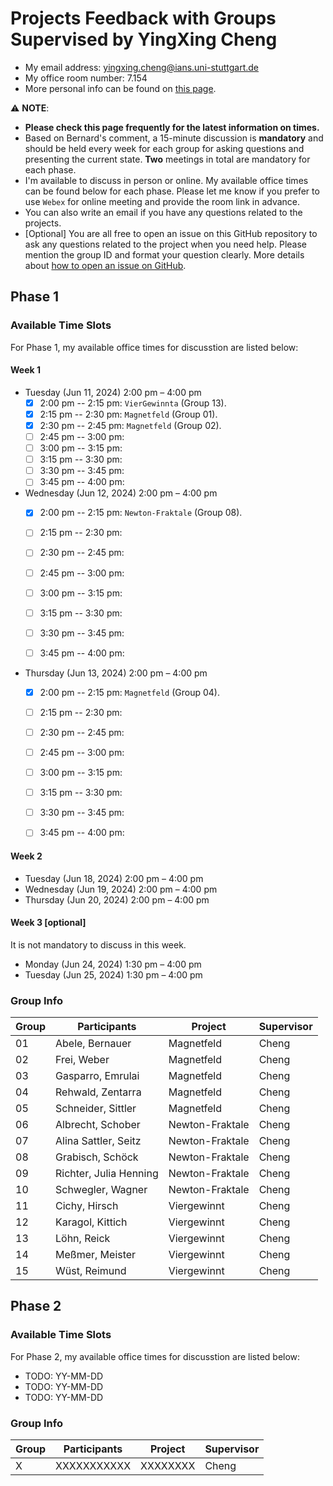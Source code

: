 # Projects Feedback with Groups Supervised by YingXing Cheng

- My email address: <yingxing.cheng@ians.uni-stuttgart.de>
- My office room number: 7.154
- More personal info can be found on [this page](https://www.ians.uni-stuttgart.de/institute/team/Cheng-00009/).

:warning: **NOTE**:

- **Please check this page frequently for the latest information on times.**
- Based on Bernard's comment, a 15-minute discussion is **mandatory** and should be held every week for each group for asking questions and presenting the current state. **Two** meetings in total are mandatory for each phase.
- I'm available to discuss in person or online. My available office times can be found below for each phase. Please let me know if you prefer to use `Webex` for online meeting and provide the room link in advance.
- You can also write an email if you have any questions related to the projects.
- [Optional] You are all free to open an issue on this GitHub repository to ask any questions related to the project when you need help. Please mention the group ID and format your question clearly. More details about [how to open an issue on GitHub](https://docs.github.com/en/issues/tracking-your-work-with-issues/creating-an-issue).

## Phase 1

### Available Time Slots

For Phase 1, my available office times for discusstion are listed below:

#### Week 1

- Tuesday (Jun 11, 2024) 2:00 pm – 4:00 pm
  - [x] 2:00 pm -- 2:15 pm: `VierGewinnta` (Group 13).
  - [x] 2:15 pm -- 2:30 pm: `Magnetfeld` (Group 01).
  - [x] 2:30 pm -- 2:45 pm: `Magnetfeld` (Group 02).
  - [ ] 2:45 pm -- 3:00 pm:
  - [ ] 3:00 pm -- 3:15 pm:
  - [ ] 3:15 pm -- 3:30 pm:
  - [ ] 3:30 pm -- 3:45 pm:
  - [ ] 3:45 pm -- 4:00 pm:

- Wednesday (Jun 12, 2024) 2:00 pm – 4:00 pm
  - [X] 2:00 pm -- 2:15 pm: `Newton-Fraktale` (Group 08).
  - [ ] 2:15 pm -- 2:30 pm:
  - [ ] 2:30 pm -- 2:45 pm:
  - [ ] 2:45 pm -- 3:00 pm:
  - [ ] 3:00 pm -- 3:15 pm:
  - [ ] 3:15 pm -- 3:30 pm:
  - [ ] 3:30 pm -- 3:45 pm:
  - [ ] 3:45 pm -- 4:00 pm:


- Thursday (Jun 13, 2024) 2:00 pm – 4:00 pm
  - [x] 2:00 pm -- 2:15 pm: `Magnetfeld` (Group 04).
  - [ ] 2:15 pm -- 2:30 pm:
  - [ ] 2:30 pm -- 2:45 pm:
  - [ ] 2:45 pm -- 3:00 pm:
  - [ ] 3:00 pm -- 3:15 pm:
  - [ ] 3:15 pm -- 3:30 pm:
  - [ ] 3:30 pm -- 3:45 pm:
  - [ ] 3:45 pm -- 4:00 pm:


#### Week 2

- Tuesday (Jun 18, 2024) 2:00 pm – 4:00 pm
- Wednesday (Jun 19, 2024) 2:00 pm – 4:00 pm
- Thursday (Jun 20, 2024) 2:00 pm – 4:00 pm

#### Week 3 [optional]

It is not mandatory to discuss in this week.

- Monday (Jun 24, 2024) 1:30 pm – 4:00 pm
- Tuesday (Jun 25, 2024) 1:30 pm – 4:00 pm

### Group Info

| Group | Participants           | Project        | Supervisor |
|-------|------------------------|----------------|------------|
| 01    | Abele, Bernauer        | Magnetfeld     | Cheng      |
| 02    | Frei, Weber            | Magnetfeld     | Cheng      |
| 03    | Gasparro, Emrulai      | Magnetfeld     | Cheng      |
| 04    | Rehwald, Zentarra      | Magnetfeld     | Cheng      |
| 05    | Schneider, Sittler     | Magnetfeld     | Cheng      |
| 06    | Albrecht, Schober      | Newton-Fraktale| Cheng      |
| 07    | Alina Sattler, Seitz   | Newton-Fraktale| Cheng      |
| 08    | Grabisch, Schöck       | Newton-Fraktale| Cheng      |
| 09    | Richter, Julia Henning | Newton-Fraktale| Cheng      |
| 10    | Schwegler, Wagner      | Newton-Fraktale| Cheng      |
| 11    | Cichy, Hirsch          | Viergewinnt    | Cheng      |
| 12    | Karagol, Kittich       | Viergewinnt    | Cheng      |
| 13    | Löhn, Reick            | Viergewinnt    | Cheng      |
| 14    | Meßmer, Meister        | Viergewinnt    | Cheng      |
| 15    | Wüst, Reimund          | Viergewinnt    | Cheng      |

## Phase 2

### Available Time Slots

For Phase 2, my available office times for discusstion are listed below:

- TODO: YY-MM-DD
- TODO: YY-MM-DD
- TODO: YY-MM-DD

### Group Info

| Group | Participants | Project | Supervisor |
|-------|--------------|---------|------------|
| X     | XXXXXXXXXXX  | XXXXXXXX| Cheng      |
